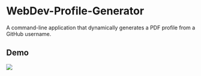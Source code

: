 # WebDev-Profile-Generator
A command-line application that dynamically generates a PDF profile from a GitHub username.
## Demo

<img src="demo-giphy.gif">
